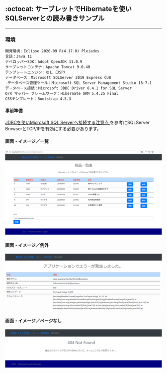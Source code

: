 ## :octocat: サーブレットでHibernateを使いSQLServerとの読み書きサンプル
___
### 環境
```
開発環境：Eclipse 2020-09 R(4.17.0) Pleiades
言語：Java 11
デベロッパーSDK：Adopt OpenJDK 11.0.9
サーブレットコンテナ：Apache Tomcat 9.0.40
テンプレートエンジン：なし（JSP）
データベース：Microsoft SQLServer 2019 Express CU8  
-データベース管理ツール：Microsoft SQL Server Management Studio 18.7.1  
データベース接続：Microsoft JDBC Driver 8.4.1 for SQL Server  
O/R マッパー フレームワーク：Hibernate ORM 5.4.25 Final
CSSテンプレート：Bootstrap 4.5.3
```

#### 事前準備  
[JDBCを使いMicrosoft SQL Serverへ接続する注意点 ](https://fujio-development.github.io/Contents/Java/JdbcSqlSvr)を参考にSQLServer BrowserとTCP/IPを有効にする必要があります。    

#### 画面・イメージ／一覧   
![Img](ReadmeImg.png)   

#### 画面・イメージ／例外   
![Img](ReadmeImg2.png)  

#### 画面・イメージ／ページなし   
![Img](ReadmeImg3.png)  